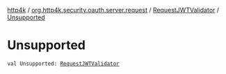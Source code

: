 [http4k](../../index.md) / [org.http4k.security.oauth.server.request](../index.md) / [RequestJWTValidator](index.md) / [Unsupported](./-unsupported.md)

# Unsupported

`val Unsupported: `[`RequestJWTValidator`](index.md)